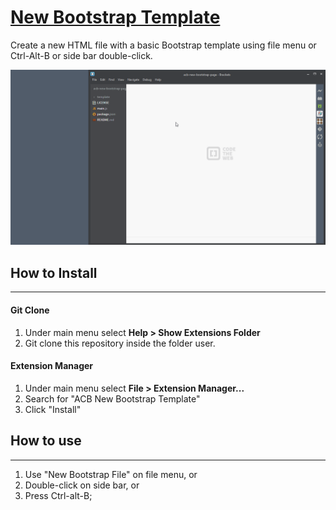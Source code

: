 # [New Bootstrap Template](https://github.com/acbarbosa1964/acb-new-bootstrap-page)

Create a new HTML file with a basic Bootstrap template using file menu or Ctrl-Alt-B or side bar double-click.

![Screenshot](https://raw.githubusercontent.com/acbarbosa1964/acb-sample-gifs/master/images/acb-new-bootstrap-page.gif)

## How to Install
---

#### Git Clone

1. Under main menu select **Help > Show Extensions Folder**
2. Git clone this repository inside the folder user.

#### Extension Manager

1. Under main menu select **File > Extension Manager...**
2. Search for "ACB New Bootstrap Template"
3. Click "Install"

## How to use
---

1. Use "New Bootstrap File" on file menu, or
2. Double-click on side bar, or
3. Press Ctrl-alt-B;

